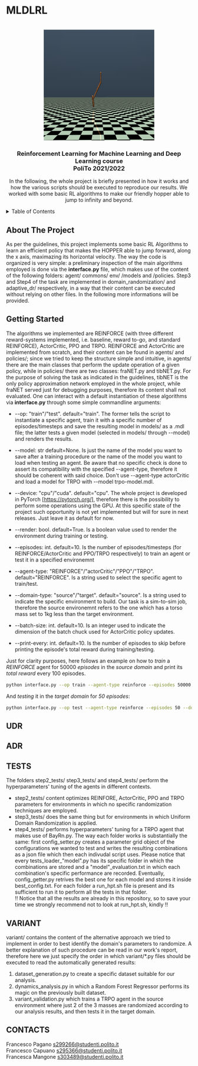 # MLDLRL
<div id="top"></div>

<br />
<div align="center">
  <a href="https://github.com/wibox/MLDLRL">
    <img src="logo/logo.png" alt="Logo" width="300" height="300">
  </a>

  <h3 align="center">Reinforcement Learning for Machine Learning and Deep Learning course <br /> PoliTo 2021/2022</h3>

  <p align="center">
    In the following, the whole project is briefly presented in how it works and how the various scripts should be executed to reproduce our results. We worked with some basic RL algorithms to make our friendly hopper able to jump to infinity and beyond.
  </p>
</div>

<!-- TABLE OF CONTENTS -->
<details>
  <summary>Table of Contents</summary>
  <ol>
    <li><a href="#about-the-project">About The Project</a></li>
    <li><a href="#getting-started">Getting Started</a></li>
    <li><a href="#udr">Uniform Domain Randomization</a></li>
    <li><a href="#adr">Adaptive Domain Randomization</a></li>
    <li><a href="#tests">Tests</a></li>
    <li><a href="#variant">Variant</a></li>
    <li><a href="#contact">Contacts</a></li>
  </ol>
</details>

<!-- ABOUT THE PROJECT -->
## About The Project
As per the guidelines, this project implements some basic RL Algorithms to learn an efficient policy that makes the HOPPER able to jump forward, along the x axis, maximazing its horizontal velocity. The way the code is organized is very simple: a preliminary inspection of the main algorithms employed is done via the **interface.py** file, which makes use of the content of the following folders: agent/ commons/ env/ /models and /policies. Step3 and Step4 of the task are implemented in domain_randomization/ and adaptive_dr/ respectively, in a way that their content can be executed without relying  on other files. In the following more informations will be provided.

<!-- GETTING STARTED -->
## Getting Started
The algorithms we implemented are REINFORCE (with three different reward-systems implemented, i.e. baseline, reward to-go, and standard REINFORCE), ActorCritic, PPO and TRPO. REINFORCE and ActorCritic are implemented from scratch, and their content can be found in agents/ and policies/; since we tried to keep the structure simple and intuitive, in agents/ there are the main classes that perform the update operation of a given policy, while in policies/ there are two classes: fraNET.py and tibNET.py. For the purpose of solving the task as indicated in the guidelines, tibNET is the only policy approximation network employed in the whole project, while fraNET served just for debugging purposes, therefore its content shall not evaluated. One can interact with a default instantiation of these algorithms via **interface.py** through some simple commandline arguments:


  * --op: "train"/"test". default="train". The former tells the script to instantiate a specific agent, train it with a specific number of episodes/timesteps and save the resulting model in models/ as a .mdl file; the latter tests a given model (selected in models/ through --model) and renders the results.

  * --model: str default=None. Is just the name of the model you want to save after a training procedure or the name of the model you want to load when testing an agent. Be aware that no specific check is done to assert its compatibility with the specified --agent-type, therefore it should be coherent with said choice. Don't use --agent-type actorCritic and load a model for TRPO with --model trpo-model.mdl.

  * --device: "cpu"/"cuda". default="cpu". The whole project is developed in PyTorch [https://pytorch.org/], therefore there is the possibility to perform some operations using the GPU. At this specific state of the project such opportunity is not yet implemented but will for sure in next releases. Just leave it as default for now.

  * --render: bool. default=True. Is a boolean value used to render the environment during training or testing.


  * --episodes: int. default=10. Is the number of episodes/timesteps (for REINFORCE/ActorCritic and PPO/TRPO respectively) to train an agent or test it in a specified environemnt


  * --agent-type: "REINFORCE"/"actorCritic"/"PPO"/"TRPO". default="REINFORCE". Is a string used to select the specific agent to train/test.


  * --domain-type: "source"/"target". default="source". Is a string used to indicate the specific environment to build. Our task is a sim-to-sim job, therefore the source environemnt refers to the one which has a torso mass set to 1kg less than the target environment.


  * --batch-size: int. default=10. Is an integer used to indicate the dimension of the batch chuck used for ActorCritic policy updates.


  * --print-every: int. default=10. Is the number of episodes to skip before printing the episode's total reward during training/testing.



Just for clarity purposes, here follows an example on how to _train_ a _REINFORCE_ agent for 50000 _episodes_ in the _source domain_ and print its _total reward_ every 100 episodes.
```sh
python interface.py --op train --agent-type reinforce --episodes 50000 --domain-type source --print-every 100
```
And _testing_ it in the _target domain_ for _50 episodes_:
```sh
python interface.py --op test --agent-type reinforce --episodes 50 --domain-type target --render --model reinforce-model.mdl
```

<!-- UDR -->
## UDR

<!-- ADR -->
## ADR

<!-- TESTS -->
## TESTS
The folders step2_tests/ step3_tests/ and step4_tests/ perform the hyperparameters' tuning of the agents in different contexts.
* step2_tests/ content optimizes REINFORE, ActorCritic, PPO and TRPO parameters for environments in which no specific randomization techniques are employed.
* step3_tests/ does the same thing but for environments in which Uniform Domain Randomization is applied.
* step4_tests/ performs hyperparameters' tuning for a TRPO agent that makes use of BayRn.py.
The way each folder works is substantially the same: first config_setter.py creates a parameter grid object of the configurations we wanted to test and writes the resulting combinations as a json file which then each indivudal script uses. Please notice that every tests_loader_"model".py has its specific folder in which the combinations are stored and a "model"_evaluation.txt in which each combination's specific performance are recorded. Eventually, config_getter.py retrives the best one for each model and stores it inside best_config.txt. For each folder a run_hpt.sh file is present and its sufficient to run it to perform all the tests in that folder. <br />
!! Notice that all the results are already in this repository, so to save your time we strongly recommend not to look at run_hpt.sh, kindly !!
<!-- VARIANT -->
## VARIANT
variant/ contains the content of the alternative approach we tried to implement in order to best identify the domain's parameters to randomize. A better explanation of such procedure can be read in our work's report, therefore here we just specify the order in which variant/*.py files should be executed to read the automatically generated results:

<ol>
<li>dataset_generation.py to create a specific dataset suitable for our analysis.</li>
<li>dynamics_analysis.py in which a Random Forest Regressor performs its magic on the previously built dataset.</li>
<li>
variant_validation.py which trains a TRPO agent in the source environment where just 2 of the 3 masses are randomized according to our analysis results, and then tests it in the target domain.
</li>
</ol>

<!-- CONTACTS -->
## CONTACTS
Francesco Pagano  s299266@studenti.polito.it <br />
Francesco Capuano  s295366@studenti.polito.it <br />
Francesca Mangone  s303489@studenti.polito.it